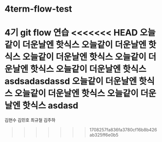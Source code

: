 # 4term-flow-test

4기 git flow 연습
<<<<<<< HEAD
오늘같이 더운날엔 핫식스
오늘같이 더운날엔 핫식스
오늘같이 더운날엔 핫식스
오늘같이 더운날엔 핫식스
오늘같이 더운날엔 핫식스asdsadasdassd
오늘같이 더운날엔 핫식스
오늘같이 더운날엔 핫식스
오늘같이 더운날엔 핫식스
asdasd
=======
김현수 김민호 최규철 김주하

> > > > > > > 1708257fa836fa3780cf16b8b426ab325ff6e0b5

